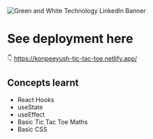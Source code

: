 ![Green and White Technology LinkedIn Banner](https://user-images.githubusercontent.com/91616196/176140003-a4c8c4c4-8afc-44e5-b333-203e8da61632.gif)
# See deployment here
:point_down:
https://konpeeyush-tic-tac-toe.netlify.app/

## Concepts learnt
* React Hooks
* useState
* useEffect
* Basic Tic Tac Toe Maths
* Basic CSS
